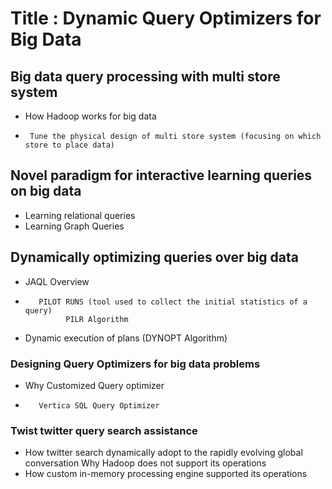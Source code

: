 # Title :  Dynamic Query Optimizers for   Big Data 

## Big data query processing with multi store system 
 -	How Hadoop works for  big data 
 -      Tune the physical design of multi store system (focusing on which store to place data) 
## Novel paradigm for interactive learning queries on big data 
-	Learning relational queries 
-	Learning Graph Queries 
## Dynamically optimizing queries over big data
-	 JAQL Overview 
-        PILOT RUNS (tool used to collect the initial statistics of a query) 
               PILR Algorithm 
-  Dynamic execution of plans (DYNOPT Algorithm) 
### Designing Query Optimizers for big data problems 
-	 Why Customized Query optimizer 
-        Vertica SQL Query Optimizer 
### Twist twitter query search assistance 
-	How twitter search dynamically adopt to the rapidly evolving global conversation 
	Why Hadoop does not support its operations 
-	How custom in-memory processing engine supported its operations 



